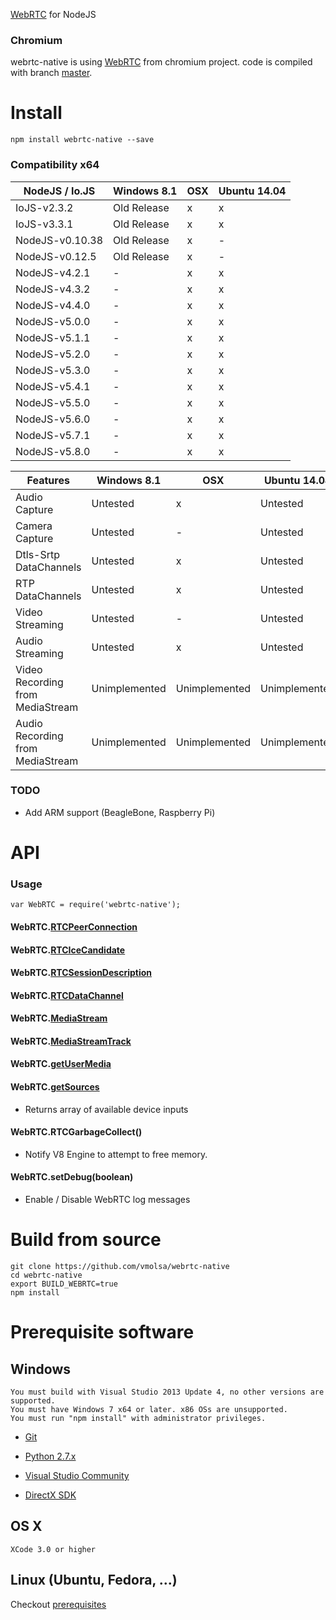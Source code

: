 [WebRTC](http://en.wikipedia.org/wiki/WebRTC) for NodeJS

### Chromium

webrtc-native is using [WebRTC](http://webrtc.org/) from chromium project. code is compiled with branch [master](https://chromium.googlesource.com/external/webrtc/+/master).

# Install

````
npm install webrtc-native --save
````

### Compatibility x64

|  NodeJS / Io.JS  | Windows 8.1 | OSX | Ubuntu 14.04 |
|------------------|-------------|-----|--------------|
| IoJS-v2.3.2      | Old Release |  x  |      x       |
| IoJS-v3.3.1      | Old Release |  x  |      x       |
| NodeJS-v0.10.38  | Old Release |  x  |      -       |
| NodeJS-v0.12.5   | Old Release |  x  |      -       |
| NodeJS-v4.2.1    |      -      |  x  |      x       |
| NodeJS-v4.3.2    |      -      |  x  |      x       |
| NodeJS-v4.4.0    |      -      |  x  |      x       |
| NodeJS-v5.0.0    |      -      |  x  |      x       |
| NodeJS-v5.1.1    |      -      |  x  |      x       |
| NodeJS-v5.2.0    |      -      |  x  |      x       |
| NodeJS-v5.3.0    |      -      |  x  |      x       |
| NodeJS-v5.4.1    |      -      |  x  |      x       |
| NodeJS-v5.5.0    |      -      |  x  |      x       |
| NodeJS-v5.6.0    |      -      |  x  |      x       |
| NodeJS-v5.7.1    |      -      |  x  |      x       |
| NodeJS-v5.8.0    |      -      |  x  |      x       |

|             Features             |  Windows 8.1  |      OSX      | Ubuntu 14.04  |
|----------------------------------|---------------|---------------|---------------|
| Audio Capture                    |   Untested    |       x       |   Untested    |
| Camera Capture                   |   Untested    |       -       |   Untested    |
| Dtls-Srtp DataChannels           |   Untested    |       x       |   Untested    |
| RTP DataChannels                 |   Untested    |       x       |   Untested    |
| Video Streaming                  |   Untested    |       -       |   Untested    |
| Audio Streaming                  |   Untested    |       x       |   Untested    |
| Video Recording from MediaStream | Unimplemented | Unimplemented | Unimplemented |
| Audio Recording from MediaStream | Unimplemented | Unimplemented | Unimplemented |

### TODO

- Add ARM support (BeagleBone, Raspberry Pi)

# API
### Usage

````
var WebRTC = require('webrtc-native');
````

#### WebRTC.[RTCPeerConnection](https://developer.mozilla.org/en-US/docs/Web/API/RTCPeerConnection)

#### WebRTC.[RTCIceCandidate](https://developer.mozilla.org/en-US/docs/Web/API/RTCPeerConnectionIceEvent)

#### WebRTC.[RTCSessionDescription](https://developer.mozilla.org/en-US/docs/Web/API/RTCSessionDescription)

#### WebRTC.[RTCDataChannel](https://developer.mozilla.org/en-US/docs/Web/API/RTCDataChannel)

#### WebRTC.[MediaStream](https://developer.mozilla.org/en-US/docs/Web/API/MediaStream)

#### WebRTC.[MediaStreamTrack](https://developer.mozilla.org/en-US/docs/Web/API/MediaStreamTrack)

#### WebRTC.[getUserMedia](https://developer.mozilla.org/en-US/docs/Web/API/Navigator/getUserMedia)

#### WebRTC.[getSources](http://simpl.info/getusermedia/sources/index.html)

- Returns array of available device inputs

#### WebRTC.RTCGarbageCollect()

- Notify V8 Engine to attempt to free memory.

#### WebRTC.setDebug(boolean)

- Enable / Disable WebRTC log messages

# Build from source

````
git clone https://github.com/vmolsa/webrtc-native
cd webrtc-native
export BUILD_WEBRTC=true
npm install
````

# Prerequisite software
## Windows

````
You must build with Visual Studio 2013 Update 4, no other versions are supported.
You must have Windows 7 x64 or later. x86 OSs are unsupported.
You must run "npm install" with administrator privileges.
````
- [Git](http://git-scm.com/)

- [Python 2.7.x](https://www.python.org/downloads/)

- [Visual Studio Community](https://www.visualstudio.com/products/visual-studio-community-vs)

- [DirectX SDK](https://www.microsoft.com/en-us/download/details.aspx?id=6812)

## OS X
````
XCode 3.0 or higher
````

## Linux (Ubuntu, Fedora, ...)

Checkout [prerequisites](https://chromium.googlesource.com/chromium/src/+/master/docs/linux_build_instructions_prerequisites.md)
